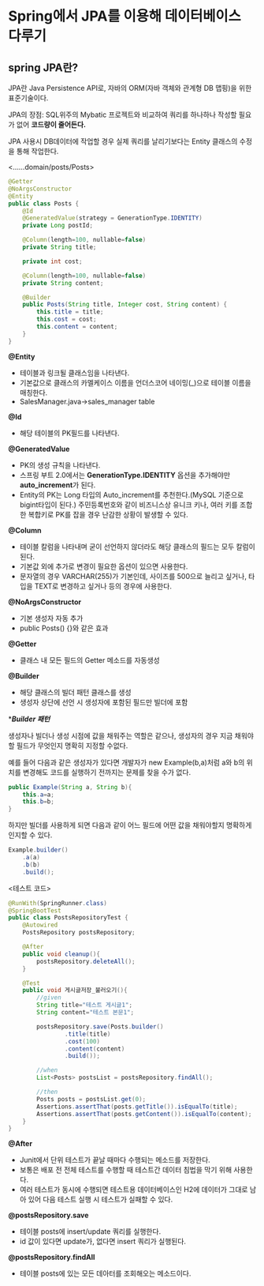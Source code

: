 # Spring에서 JPA를 이용해 데이터베이스 다루기

## spring JPA란?

JPA란 Java Persistence API로, 자바의 ORM(자바 객체와 관계형 DB 맵핑)을 위한 표준기술이다.

JPA의 장점: SQL위주의 Mybatic 프로젝트와 비교하여 쿼리를 하나하나 작성할 필요가 없어 **코드량이 줄어든다.**

JPA 사용시 DB데이터에 작업할 경우 실제 쿼리를 날리기보다는 Entity 클래스의 수정을 통해 작업한다.

<……domain/posts/Posts>

```java
@Getter
@NoArgsConstructor
@Entity
public class Posts {
    @Id
    @GeneratedValue(strategy = GenerationType.IDENTITY)
    private Long postId;

    @Column(length=100, nullable=false)
    private String title;

    private int cost;

    @Column(length=100, nullable=false)
    private String content;

    @Builder
    public Posts(String title, Integer cost, String content) {
        this.title = title;
        this.cost = cost;
        this.content = content;
    }
}
```

**@Entity**

- 테이블과 링크될 클래스임을 나타낸다.
- 기본값으로 클래스의 카멜케이스 이름을 언더스코어 네이밍(_)으로 테이블 이름을 매칭한다.
- SalesManager.java→sales_manager table

**@Id**

- 해당 테이블의 PK필드를 나타낸다.

**@GeneratedValue**

- PK의 생성 규칙을 나타낸다.
- 스프링 부트 2.0에서는 **GenerationType.IDENTITY** 옵션을 추가해야만 **auto_increment**가 된다.
- Entity의 PK는 Long 타입의 Auto_increment를 추천한다.(MySQL 기준으로 bigint타입이 된다.) 주민등록번호와 같이 비즈니스상 유니크 키나, 여러 키를 조합한 복합키로 PK를 잡을 경우 난감한 상황이 발생할 수 있다.

**@Column**

- 테이블 칼럼을 나타내며 굳이 선언하지 않더라도 해당 클래스의 필드는 모두 칼럼이 된다.
- 기본값 외에 추가로 변경이 필요한 옵션이 있으면 사용한다.
- 문자열의 경우 VARCHAR(255)가 기본인데, 사이즈를 500으로 늘리고 싶거나, 타입을 TEXT로 변경하고 싶거나 등의 경우에 사용한다.

**@NoArgsConstructor**

- 기본 생성자 자동 추가
- public Posts() {}와 같은 효과

**@Getter**

- 클래스 내 모든 필드의 Getter 메소드를 자동생성

**@Builder**

- 해당 클래스의 빌더 패턴 클래스를 생성
- 생성자 상단에 선언 시 생성자에 포함된 필드만 빌더에 포함

****Builder 패턴***

생성자나 빌더나 생성 시점에 값을 채워주는 역할은 같으나, 생성자의 경우 지금 채워야할 필드가 무엇인지 명확히 지정할 수없다.

예를 들어 다음과 같은 생성자가 있다면 개발자가 new Example(b,a)처럼 a와 b의 위치를 변경해도 코드를 실행하기 전까지는 문제를 찾을 수가 없다.

```java
public Example(String a, String b){
	this.a=a;
	this.b=b;
}
```

하지만 빌더를 사용하게 되면 다음과 같이 어느 필드에 어떤 값을 채워야할지 명확하게 인지할 수 있다.

```java
Example.builder()
	.a(a)
	.b(b)
	.build();
```

<테스트 코드>

```java
@RunWith(SpringRunner.class)
@SpringBootTest
public class PostsRepositoryTest {
    @Autowired
    PostsRepository postsRepository;

    @After
    public void cleanup(){
        postsRepository.deleteAll();
    }

    @Test
    public void 게시글저장_불러오기(){
        //given
        String title="테스트 게시글1";
        String content="테스트 본문1";

        postsRepository.save(Posts.builder()
                .title(title)
                .cost(100)
                .content(content)
                .build());

        //when
        List<Posts> postsList = postsRepository.findAll();

        //then
        Posts posts = postsList.get(0);
        Assertions.assertThat(posts.getTitle()).isEqualTo(title);
        Assertions.assertThat(posts.getContent()).isEqualTo(content);
    }
}
```

**@After**

- Junit에서 단위 테스트가 끝날 때마다 수행되는 메소드를 저장한다.
- 보통은 배포 전 전체 테스트를 수행할 때 테스트간 데이터 침법을 막기 위해 사용한다.
- 여러 테스트가 동시에 수행되면 테스트용 데이터베이스인 H2에 데이터가 그대로 남아 있어 다음 테스트 실행 시 테스트가 실패할 수 있다.

**@postsRepository.save**

- 테이블 posts에 insert/update 쿼리를 실행한다.
- id 값이 있다면 update가, 없다면 insert 쿼리가 실행된다.

**@postsRepository.findAll**

- 테이블 posts에 있는 모든 데아터를 조회해오는 메소드이다.